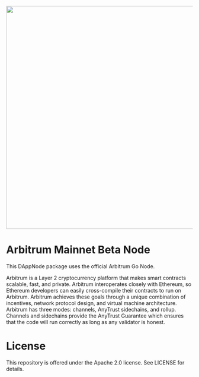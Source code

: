 <p align="center"><img src="docs/assets/offchain_labs_logo.png" width="600"></p>

# Arbitrum Mainnet Beta Node

This DAppNode package uses the official Arbitrum Go Node. 

Arbitrum is a Layer 2 cryptocurrency platform that makes smart contracts scalable, fast, and private. Arbitrum interoperates closely with Ethereum, so Ethereum developers can easily cross-compile their contracts to run on Arbitrum. Arbitrum achieves these goals through a unique combination of incentives, network protocol design, and virtual machine architecture. Arbitrum has three modes: channels, AnyTrust sidechains, and rollup. Channels and sidechains provide the AnyTrust Guarantee which ensures that the code will run correctly as long as any validator is honest.

# License

This repository is offered under the Apache 2.0 license. See LICENSE for details.

